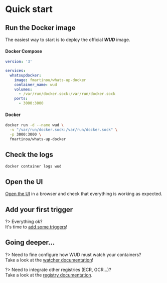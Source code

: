 # Quick start

## Run the Docker image
The easiest way to start is to deploy the official _**WUD**_ image.

<!-- tabs:start -->
#### **Docker Compose**
```yaml
version: '3'

services:
  whatsupdocker:
    image: fmartinou/whats-up-docker
    container_name: wud
    volumes:
      - /var/run/docker.sock:/var/run/docker.sock
    ports:
      - 3000:3000
```
#### **Docker**
```bash
docker run -d --name wud \
  -v "/var/run/docker.sock:/var/run/docker.sock" \
  -p 3000:3000 \
  fmartinou/whats-up-docker
```
<!-- tabs:end -->

## Check the logs
```bash
docker container logs wud
```

## Open the UI
[Open the UI](http://localhost:3000) in a browser and check that everything is working as expected.

## Add your first trigger   
?> Everything ok? \
It's time to [add some triggers](configuration/triggers/)!

## Going deeper...
  
?> Need to fine configure how WUD must watch your containers? \
Take a look at the [watcher documentation](configuration/watchers/)!
  
?> Need to integrate other registries (ECR, GCR...)? \
Take a look at the [registry documentation](configuration/registries/).
